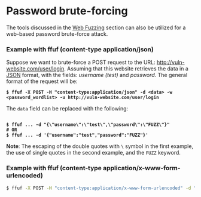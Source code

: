 # Password brute-forcing

The tools discussed in the [Web Fuzzing](https://jarrettgxz-sec.gitbook.io/penetration-testing-ethical-hacking/tools-services/web-hacking/web-fuzzing) section can also be utilized for a web-based password brute-force attack.

### Example with ffuf (content-type application/json)

Suppose we want to brute-force a POST request to the URL: http://vuln-website.com/user/login. Assuming that this website retrieves the data in a [JSON](https://developer.mozilla.org/en-US/docs/Learn_web_development/Core/Scripting/JSON) format, with the fields: _username (test)_ and _password_. The general format of the request will be:

<pre class="language-bash"><code class="lang-bash"><strong>$ ffuf -X POST -H "content-type:application/json" -d &#x3C;data> -w &#x3C;password_wordlist> -u http://vuln-website.com/user/login 
</strong></code></pre>

The `data` field can be replaced with the following:

<pre class="language-bash"><code class="lang-bash"><strong>
</strong><strong>$ ffuf ... -d "{\"username\":\"test\",\"password\":\"FUZZ\"}"
</strong><strong># OR
</strong><strong>$ ffuf ... -d '{"username":"test","password":"FUZZ"}'
</strong></code></pre>

**Note**: The escaping of the double quotes with `\` symbol in the first example, the use of single quotes in the second example, and the `FUZZ` keyword.

### Example with ffuf (content-type application/x-www-form-urlencoded)

```bash
$ ffuf -X POST -H "content-type:application/x-www-form-urlencoded" -d "username=test&password=FUZZ" -u ...
```
